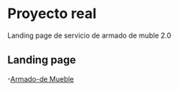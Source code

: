 # Proyecto real 

Landing page de servicio de armado de muble 2.0

## Landing page

-[Armado-de Mueble](https://luis-arellano-q.github.io/Armado-de-Muebles)